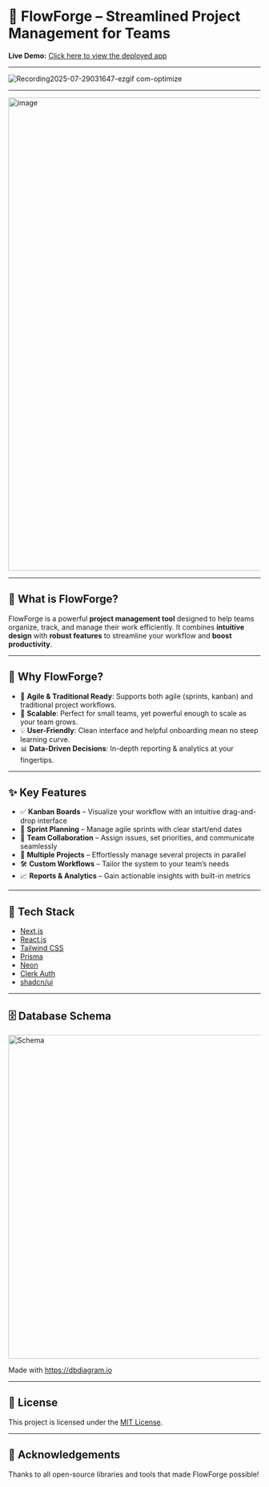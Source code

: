 # 🚀 FlowForge – Streamlined Project Management for Teams

**Live Demo:** [Click here to view the deployed app](https://flow-forge-nu.vercel.app/)  

---
![Recording2025-07-29031647-ezgif com-optimize](https://github.com/user-attachments/assets/582bab3e-0b87-49cc-a6a3-002ceeea5c70)



---

<img width="1919" height="944" alt="image" src="https://github.com/user-attachments/assets/a1575ac5-1011-4458-bd03-49d1af65c38c" />





---

## 📌 What is FlowForge?

FlowForge is a powerful **project management tool** designed to help teams organize, track, and manage their work efficiently. It combines **intuitive design** with **robust features** to streamline your workflow and **boost productivity**.

---

## 🧠 Why FlowForge?

- 🔄 **Agile & Traditional Ready**: Supports both agile (sprints, kanban) and traditional project workflows.
- 🌱 **Scalable**: Perfect for small teams, yet powerful enough to scale as your team grows.
- 💡 **User-Friendly**: Clean interface and helpful onboarding mean no steep learning curve.
- 📊 **Data-Driven Decisions**: In-depth reporting & analytics at your fingertips.

---

## ✨ Key Features

- ✅ **Kanban Boards** – Visualize your workflow with an intuitive drag-and-drop interface
- 🏁 **Sprint Planning** – Manage agile sprints with clear start/end dates
- 👥 **Team Collaboration** – Assign issues, set priorities, and communicate seamlessly
- 📅 **Multiple Projects** – Effortlessly manage several projects in parallel
- 🛠️ **Custom Workflows** – Tailor the system to your team’s needs
- 📈 **Reports & Analytics** – Gain actionable insights with built-in metrics

---

## 🔧 Tech Stack

- [Next.js](https://nextjs.org/)
- [React.js](https://reactjs.org/)
- [Tailwind CSS](https://tailwindcss.com/)
- [Prisma](https://www.prisma.io/)
- [Neon](https://neon.tech/)
- [Clerk Auth](https://clerk.dev/)
- [shadcn/ui](https://ui.shadcn.dev/)


---

## 🗄️ Database Schema


<img width="1212" height="646" alt="Schema" src="https://github.com/user-attachments/assets/c616cb49-03c1-4a79-8239-3a62c1be82e7" />

Made with https://dbdiagram.io


---

## 📜 License

This project is licensed under the [MIT License](LICENSE).

---

## 🙌 Acknowledgements

Thanks to all open-source libraries and tools that made FlowForge possible!
